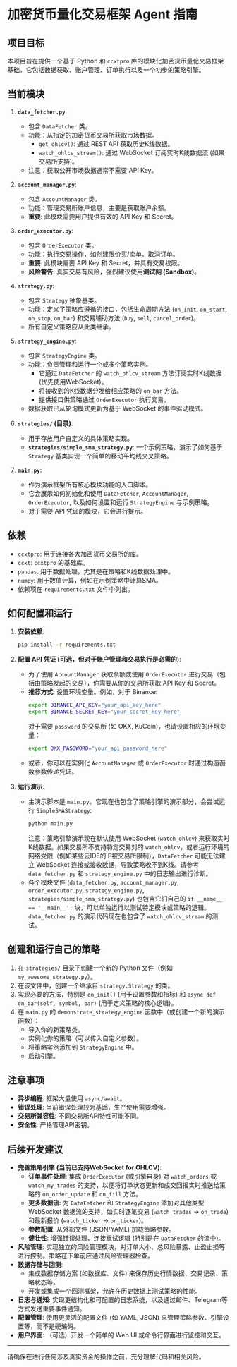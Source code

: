 # 加密货币量化交易框架 Agent 指南

## 项目目标

本项目旨在提供一个基于 Python 和 `ccxtpro` 库的模块化加密货币量化交易框架基础。它包括数据获取、账户管理、订单执行以及一个初步的策略引擎。

## 当前模块

1.  **`data_fetcher.py`**:
    *   包含 `DataFetcher` 类。
    *   功能：从指定的加密货币交易所获取市场数据。
        *   `get_ohlcv()`: 通过 REST API 获取历史K线数据。
        *   `watch_ohlcv_stream()`: 通过 WebSocket 订阅实时K线数据流 (如果交易所支持)。
    *   注意：获取公开市场数据通常不需要 API Key。

2.  **`account_manager.py`**:
    *   包含 `AccountManager` 类。
    *   功能：管理交易所账户信息，主要是获取账户余额。
    *   **重要**: 此模块需要用户提供有效的 API Key 和 Secret。

3.  **`order_executor.py`**:
    *   包含 `OrderExecutor` 类。
    *   功能：执行交易操作，如创建限价买/卖单、取消订单。
    *   **重要**: 此模块需要 API Key 和 Secret，并具有交易权限。
    *   **风险警告**: 真实交易有风险，强烈建议使用**测试网 (Sandbox)**。

4.  **`strategy.py`**:
    *   包含 `Strategy` 抽象基类。
    *   功能：定义了策略应遵循的接口，包括生命周期方法 (`on_init`, `on_start`, `on_stop`, `on_bar`) 和交易辅助方法 (`buy`, `sell`, `cancel_order`)。
    *   所有自定义策略应从此类继承。

5.  **`strategy_engine.py`**:
    *   包含 `StrategyEngine` 类。
    *   功能：负责管理和运行一个或多个策略实例。
        *   它通过 `DataFetcher` 的 `watch_ohlcv_stream` 方法订阅实时K线数据 (优先使用WebSocket)。
        *   将接收到的K线数据分发给相应策略的 `on_bar` 方法。
        *   提供接口供策略通过 `OrderExecutor` 执行交易。
    *   数据获取已从轮询模式更新为基于 WebSocket 的事件驱动模式。

6.  **`strategies/` (目录)**:
    *   用于存放用户自定义的具体策略实现。
    *   **`strategies/simple_sma_strategy.py`**: 一个示例策略，演示了如何基于 `Strategy` 基类实现一个简单的移动平均线交叉策略。

7.  **`main.py`**:
    *   作为演示框架所有核心模块功能的入口脚本。
    *   它会展示如何初始化和使用 `DataFetcher`, `AccountManager`, `OrderExecutor`, 以及如何设置和运行 `StrategyEngine` 与示例策略。
    *   对于需要 API 凭证的模块，它会进行提示。

## 依赖

*   `ccxtpro`: 用于连接各大加密货币交易所的库。
*   `ccxt`: `ccxtpro` 的基础库。
*   `pandas`: 用于数据处理，尤其是在策略和K线数据处理中。
*   `numpy`: 用于数值计算，例如在示例策略中计算SMA。
*   依赖项在 `requirements.txt` 文件中列出。

## 如何配置和运行

1.  **安装依赖**:
    ```bash
    pip install -r requirements.txt
    ```

2.  **配置 API 凭证 (可选，但对于账户管理和交易执行是必需的)**:
    *   为了使用 `AccountManager` 获取余额或使用 `OrderExecutor` 进行交易（包括由策略发起的交易），你需要从你的交易所获取 API Key 和 Secret。
    *   **推荐方式**: 设置环境变量。例如，对于 Binance:
        ```bash
        export BINANCE_API_KEY="your_api_key_here"
        export BINANCE_SECRET_KEY="your_secret_key_here"
        ```
        对于需要 `password` 的交易所 (如 OKX, KuCoin)，也请设置相应的环境变量：
        ```bash
        export OKX_PASSWORD="your_api_password_here"
        ```
    *   或者，你可以在实例化 `AccountManager` 或 `OrderExecutor` 时通过构造函数参数传递凭证。

3.  **运行演示**:
    *   主演示脚本是 `main.py`。它现在也包含了策略引擎的演示部分，会尝试运行 `SimpleSMAStrategy`:
        ```bash
        python main.py
        ```
        注意：策略引擎演示现在默认使用 WebSocket (`watch_ohlcv`) 来获取实时K线数据。如果交易所不支持特定交易对的 `watch_ohlcv`，或者运行环境的网络受限（例如某些云IDE的IP被交易所限制），`DataFetcher` 可能无法建立 WebSocket 连接或接收数据，导致策略收不到K线。请参考 `data_fetcher.py` 和 `strategy_engine.py` 中的日志输出进行诊断。
    *   各个模块文件 (`data_fetcher.py`, `account_manager.py`, `order_executor.py`, `strategy_engine.py`, `strategies/simple_sma_strategy.py`) 也包含它们自己的 `if __name__ == '__main__':` 块，可以单独运行以测试特定模块或策略的逻辑。 `data_fetcher.py` 的演示代码现在也包含了 `watch_ohlcv_stream` 的测试。

## 创建和运行自己的策略

1.  在 `strategies/` 目录下创建一个新的 Python 文件（例如 `my_awesome_strategy.py`）。
2.  在该文件中，创建一个继承自 `strategy.Strategy` 的类。
3.  实现必要的方法，特别是 `on_init()` (用于设置参数和指标) 和 `async def on_bar(self, symbol, bar)` (用于定义策略的核心逻辑)。
4.  在 `main.py` 的 `demonstrate_strategy_engine` 函数中（或创建一个新的演示函数）：
    *   导入你的新策略类。
    *   实例化你的策略（可以传入自定义参数）。
    *   将策略实例添加到 `StrategyEngine` 中。
    *   启动引擎。

## 注意事项

*   **异步编程**: 框架大量使用 `async/await`。
*   **错误处理**: 当前错误处理较为基础，生产使用需要增强。
*   **交易所兼容性**: 不同交易所API特性可能不同。
*   **安全性**: 严格管理API密钥。

## 后续开发建议

*   **完善策略引擎 (当前已支持WebSocket for OHLCV)**:
    *   **订单事件处理**: 集成 `OrderExecutor` (或引擎自身) 对 `watch_orders` 或 `watch_my_trades` 的支持，以便将订单状态更新和成交回报实时推送给策略的 `on_order_update` 和 `on_fill` 方法。
    *   **更多数据流**: 为 `DataFetcher` 和 `StrategyEngine` 添加对其他类型 WebSocket 数据流的支持，如实时逐笔交易 (`watch_trades` -> `on_trade`) 和最新报价 (`watch_ticker` -> `on_ticker`)。
    *   **参数配置**: 从外部文件 (JSON/YAML) 加载策略参数。
    *   **健壮性**: 增强错误处理、连接重试逻辑 (特别是在 `DataFetcher` 的流中)。
*   **风险管理**: 实现独立的风险管理模块，对订单大小、总风险暴露、止盈止损等进行控制。策略在下单前应通过风险管理器检查。
*   **数据存储与回测**:
    *   集成数据存储方案 (如数据库、文件) 来保存历史行情数据、交易记录、策略状态等。
    *   开发或集成一个回测框架，允许在历史数据上测试策略的性能。
*   **日志与通知**: 实现更结构化和可配置的日志系统，以及通过邮件、Telegram等方式发送重要事件通知。
*   **配置管理**: 使用更灵活的配置文件 (如 YAML, JSON) 来管理策略参数、引擎设置等，而不是硬编码。
*   **用户界面**: （可选）开发一个简单的 Web UI 或命令行界面进行监控和交互。

---

请确保在进行任何涉及真实资金的操作之前，充分理解代码和相关风险。
